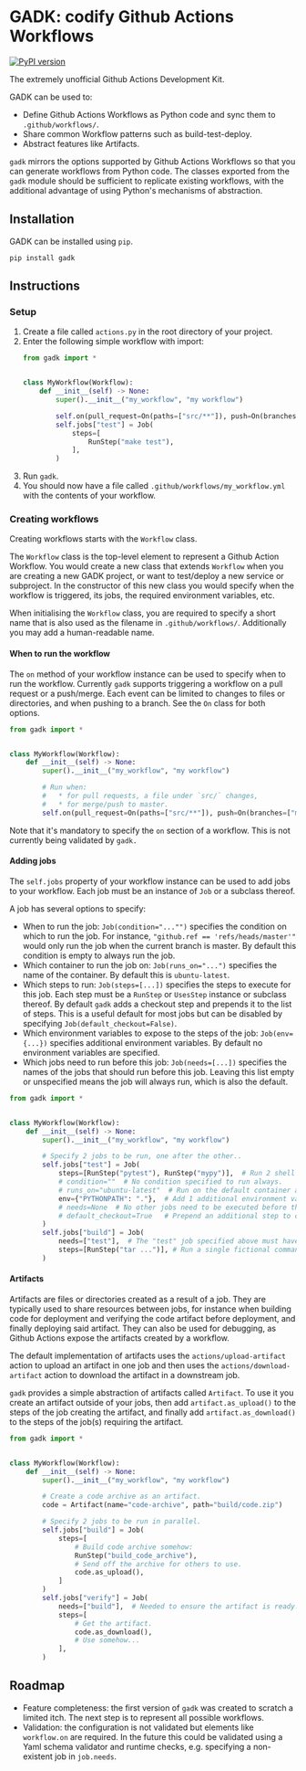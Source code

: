 # GADK: codify Github Actions Workflows

[![PyPI version](https://badge.fury.io/py/gadk.svg)](https://badge.fury.io/py/gadk)

The extremely unofficial Github Actions Development Kit.

GADK can be used to:

* Define Github Actions Workflows as Python code and sync them to `.github/workflows/`.
* Share common Workflow patterns such as build-test-deploy.
* Abstract features like Artifacts.

`gadk` mirrors the options supported by Github Actions Workflows so that you can generate
workflows from Python code. The classes exported from the `gadk` module
should be sufficient to replicate existing workflows, with the additional advantage of
using Python's mechanisms of abstraction.

## Installation

GADK can be installed using `pip`.

```shell script
pip install gadk
```

## Instructions

### Setup

1. Create a file called `actions.py` in the root directory of your project.
1. Enter the following simple workflow with import:
    ```python
    from gadk import *


    class MyWorkflow(Workflow):
        def __init__(self) -> None:
            super().__init__("my_workflow", "my workflow")

            self.on(pull_request=On(paths=["src/**"]), push=On(branches=["master"]))
            self.jobs["test"] = Job(
                steps=[
                    RunStep("make test"),
                ],
            )
    ```
1. Run `gadk`.
1. You should now have a file called `.github/workflows/my_workflow.yml` with the contents
of your workflow.

### Creating workflows

Creating workflows starts with the `Workflow` class.

The `Workflow` class is the top-level element to represent a Github Action Workflow. You would
create a new class that extends `Workflow` when you are creating a new GADK project, or want to
test/deploy a new service or subproject. In the constructor of this new class you would specify
when the workflow is triggered, its jobs, the required environment variables, etc.

When initialising the `Workflow` class, you are required to specify a short name that is also
used as the filename in `.github/workflows/`. Additionally you may add a human-readable name.

#### When to run the workflow

The `on` method of your workflow instance can be used to specify when to run the workflow.
Currently `gadk` supports triggering a workflow on a pull request or a push/merge. Each
event can be limited to changes to files or directories, and when pushing to a branch.
See the `On` class for both options.

```python
from gadk import *


class MyWorkflow(Workflow):
    def __init__(self) -> None:
        super().__init__("my_workflow", "my workflow")

        # Run when:
        #   * for pull requests, a file under `src/` changes,
        #   * for merge/push to master.
        self.on(pull_request=On(paths=["src/**"]), push=On(branches=["master"]))
```

Note that it's mandatory to specify the `on` section of a workflow. This is not currently
being validated by `gadk.`

#### Adding jobs

The `self.jobs` property of your workflow instance can be used to add jobs to your workflow.
Each job must be an instance of `Job` or a subclass thereof.

A job has several options to specify:

* When to run the job: `Job(condition="..."")` specifies the condition on which to run the
job. For instance, `"github.ref == 'refs/heads/master'"` would only run the job when the
current branch is master. By default this condition is empty to always run the job.
* Which container to run the job on: `Job(runs_on="...")` specifies the name of the container.
By default this is `ubuntu-latest`.
* Which steps to run: `Job(steps=[...])` specifies the steps to execute for this job.
Each step must be a `RunStep` or `UsesStep` instance or subclass thereof. By default `gadk`
adds a checkout step and prepends it to the list of steps. This is a useful
default for most jobs but can be disabled by specifying `Job(default_checkout=False)`.
* Which environment variables to expose to the steps of the job: `Job(env={...})` specifies
additional environment variables. By default no environment variables are specified.
* Which jobs need to run before this job: `Job(needs=[...])` specifies the names of the jobs
that should run before this job. Leaving this list empty or unspecified means the job will
always run, which is also the default.

```python
from gadk import *


class MyWorkflow(Workflow):
    def __init__(self) -> None:
        super().__init__("my_workflow", "my workflow")

        # Specify 2 jobs to be run, one after the other..
        self.jobs["test"] = Job(
            steps=[RunStep("pytest"), RunStep("mypy")],  # Run 2 shell commands, one after the other.
            # condition=""  # No condition specified to run always.
            # runs_on="ubuntu-latest"  # Run on the default container as specified by gadk.
            env={"PYTHONPATH": "."},  # Add 1 additional environment variable.
            # needs=None  # No other jobs need to be executed before this job.
            # default_checkout=True   # Prepend an additional step to checkout the repository.
        )
        self.jobs["build"] = Job(
            needs=["test"],  # The "test" job specified above must have finished running before this job can start.
            steps=[RunStep("tar ...")], # Run a single fictional command (excluding the default checkout command).
        )
```

#### Artifacts

Artifacts are files or directories created as a result of a job. They are typically used to share resources
between jobs, for instance when building code for deployment and verifying the code artifact before deployment,
and finally deploying said artifact. They can also be used for debugging, as Github Actions expose the artifacts
created by a workflow.

The default implementation of artifacts uses the `actions/upload-artifact` action to upload an artifact
in one job and then uses the `actions/download-artifact` action to download the artifact in a downstream
job.

`gadk` provides a simple abstraction of artifacts called `Artifact`. To use it you create an artifact
outside of your jobs, then add `artifact.as_upload()` to the steps of the job creating the artifact,
and finally add `artifact.as_download()` to the steps of the job(s) requiring the artifact.

```python
from gadk import *


class MyWorkflow(Workflow):
    def __init__(self) -> None:
        super().__init__("my_workflow", "my workflow")

        # Create a code archive as an artifact.
        code = Artifact(name="code-archive", path="build/code.zip")

        # Specify 2 jobs to be run in parallel.
        self.jobs["build"] = Job(
            steps=[
                # Build code archive somehow:
                RunStep("build_code_archive"),
                # Send off the archive for others to use.
                code.as_upload(),
            ]
        )
        self.jobs["verify"] = Job(
            needs=["build"],  # Needed to ensure the artifact is ready.
            steps=[
                # Get the artifact.
                code.as_download(),
                # Use somehow...
            ],
        )
```

## Roadmap

* Feature completeness: the first version of `gadk` was created to scratch a limited itch.
The next step is to represent all possible workflows.
* Validation: the configuration is not validated but elements like `workflow.on` are required.
In the future this could be validated using a Yaml schema validator and runtime checks, e.g. specifying
a non-existent job in `job.needs`.
